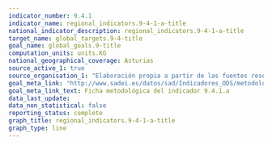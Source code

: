 ```yaml
---
indicator_number: 9.4.1
indicator_name: regional_indicators.9-4-1-a-title
national_indicator_description: regional_indicators.9-4-1-a-title
target_name: global_targets.9-4-title
goal_name: global_goals.9-title
computation_units: units.KG
national_geographical_coverage: Asturias
source_active_1: true
source_organisation_1: "Elaboración propia a partir de las fuentes reseñadas en la ficha metodológica."
goal_meta_link: "http://www.sadei.es/datos/sad/Indicadores_ODS/metodologia/9.4.1.a.pdf"
goal_meta_link_text: Ficha metodológica del indicador 9.4.1.a
data_last_update:  
data_non_statistical: false
reporting_status: complete
graph_title: regional_indicators.9-4-1-a-title
graph_type: line
---
```


